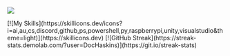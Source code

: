 <p align="left"> <img src="https://github-readme-stats.vercel.app/api?username=[DocHaskins]&theme=tokyonight&show_icons=true&hide_border=true&count_private=true&include_all_commits=true" /> </p>
[![My Skills](https://skillicons.dev/icons?i=ai,au,cs,discord,github,ps,powershell,py,raspberrypi,unity,visualstudio&theme=light)](https://skillicons.dev)
[![GitHub Streak](https://streak-stats.demolab.com/?user=DocHaskins)](https://git.io/streak-stats)
